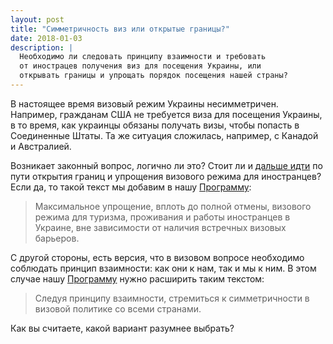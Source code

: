 ```yaml
---
layout: post
title: "Симметричность виз или открытые границы?"
date: 2018-01-03
description: |
  Необходимо ли следовать принципу взаимности и требовать
  от инострацев получения виз для посещения Украины, или
  открывать границы и упрощать порядок посещения нашей страны?
---
```


В настоящее время визовый режим Украины несимметричен. Например,
гражданам США не требуется виза для посещения Украины, в то время, как
украинцы обязаны получать визы, чтобы попасть в Соединенные Штаты. Та же
ситуация сложилась, например, с Канадой и Австралией.

Возникает законный вопрос, логично ли это? Стоит ли и
[дальше идти](https://www.kmu.gov.ua/ua/npas/248880976) по пути
открытия границ и упрощения визового режима для иностранцев? Если да, то
такой текст мы добавим в нашу [Программу](/program.html):

> Максимальное упрощение, вплоть до полной отмены, визового режима
для туризма, проживания и работы иностранцев в Украине, вне зависимости
от наличия встречных визовых барьеров.

С другой стороны, есть версия, что в визовом вопросе необходимо соблюдать
принцип взаимности: как они к нам, так и мы к ним. В этом случае нашу
[Программу](/program.html) нужно расширить таким текстом:

> Следуя принципу взаимности, стремиться к симметричности в визовой
политике со всеми странами.

Как вы считаете, какой вариант разумнее выбрать?
